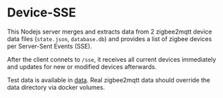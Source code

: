 # Device-SSE

This Nodejs server merges and extracts data from 2 zigbee2mqtt device data files (`state.json`, `database.db`) and provides a list of zigbee devices per Server-Sent Events (SSE).

After the client connets to `/sse`, it receives all current devices immediately and updates for new or modified devices afterwards.

Test data is available in [data](data). Real zigbee2mqtt data should override the data directory via docker volumes.
